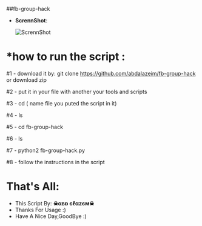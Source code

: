 ##fb-group-hack

- **ScrennShot**:

     ![ScrennShot](https://github.com/abdalazeim/fb-group-hack/blob/master/fb-group-hack.png)
# *how to run the script :  

#1 - download it by: git clone https://github.com/abdalazeim/fb-group-hack
or download zip 

#2 - put it in your file with another your tools and scripts 

#3 - cd ( name file you puted the script in it) 

#4 - ls 

#5 - cd fb-group-hack

#6 - ls 

#7 - python2 fb-group-hack.py 

#8 - follow the instructions in the script

# That's All:
 - This Script By:  **☠αвɒ єℓαzєм☠**
 - Thanks For Usage :)
 - Have A Nice Day,GoodBye :)
